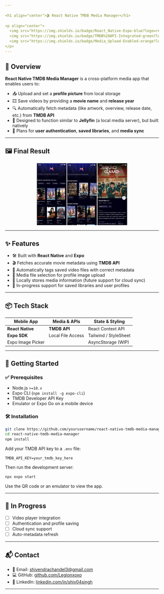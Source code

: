 ```yaml
---

<h1 align="center">🎬 React Native TMDB Media Manager</h1>

<p align="center">
  <img src="https://img.shields.io/badge/React_Native-Expo-blue?logo=react&logoColor=white" />
  <img src="https://img.shields.io/badge/TMDB%20API-Integrated-green?logo=themoviedatabase&logoColor=white" />
  <img src="https://img.shields.io/badge/Media_Upload-Enabled-orange?logo=image&logoColor=white" />
</p>
---
```


## 📱 Overview

**React Native TMDB Media Manager** is a cross-platform media app that enables users to:

* 📤 Upload and set a **profile picture** from local storage
* 🎞️ Save videos by providing a **movie name** and **release year**
* 🔍 Automatically fetch metadata (like artwork, overview, release date, etc.) from **TMDB API**
* 🔧 Designed to function similar to **Jellyfin** (a local media server), but built natively
* 🔐 Plans for **user authentication**, **saved libraries**, and **media sync**

---

## 🖼 Final Result

<p align="center">
  <img src="./assets/images/native.png" alt="Final UI preview" width="300" />
</p>

---

## ✨ Features

* 🛠 Built with **React Native** and **Expo**
* 🎬 Fetches accurate movie metadata using **TMDB API**
* 🧾 Automatically tags saved video files with correct metadata
* 📁 Media file selection for profile image upload
* 💾 Locally stores media information (future support for cloud sync)
* 🧪 In-progress support for saved libraries and user profiles

---

## 📦 Tech Stack

| Mobile App        | Media & APIs      | State & Styling       |
| ----------------- | ----------------- | --------------------- |
| **React Native**  | **TMDB API**      | React Context API     |
| **Expo SDK**      | Local File Access | Tailwind / StyleSheet |
| Expo Image Picker |                   | AsyncStorage (WIP)    |

---

## 🚀 Getting Started

### ✅ Prerequisites

* Node.js `>=18.x`
* Expo CLI (`npm install -g expo-cli`)
* TMDB Developer API Key
* Emulator or Expo Go on a mobile device

### 🛠 Installation

```bash
git clone https://github.com/yourusername/react-native-tmdb-media-manager.git
cd react-native-tmdb-media-manager
npm install
```

Add your TMDB API key to a `.env` file:

```env
TMDB_API_KEY=your_tmdb_key_here
```

Then run the development server:

```bash
npx expo start
```

Use the QR code or an emulator to view the app.

---
## 🔧 In Progress

* [ ] Video player integration
* [ ] Authentication and profile saving
* [ ] Cloud sync support
* [ ] Auto-metadata refresh

---
## 📬 Contact

* 📧 Email: [shivendrachandel3@gmail.com](mailto:shivendrachandel3@gmail.com)
* 💻 GitHub: [github.com/Legionxoxo](https://github.com/Legionxoxo)
* 🔗 LinkedIn: [linkedin.com/in/shiv04singh](https://www.linkedin.com/in/shiv04singh)

---

